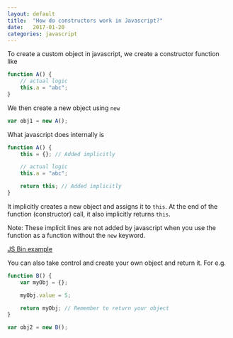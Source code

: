 ```yaml
---
layout: default
title:  "How do constructors work in Javascript?"
date:   2017-01-20
categories: javascript
---
```


To create a custom object in javascript, we create a constructor function like

```javascript
function A() {
	// actual logic
	this.a = "abc";
}
```

We then create a new object using ``new``

```javascript
var obj1 = new A();
```

What javascript does internally is

```javascript
function A() {
	this = {}; // Added implicitly

	// actual logic
	this.a = "abc";

	return this; // Added implicitly
}
```

It implicitly creates a new object and assigns it to ``this``. At the end of the function (constructor) call, it also
implicitly returns ``this``.

Note: These implicit lines are not added by javascript when you use the function as a function without the ``new``
keyword.

[JS Bin example](https://jsbin.com/fotatidabu/1/edit?js,console)

You can also take control and create your own object and return it. For e.g.

```javascript
function B() {
	var myObj = {};

	myObj.value = 5;

	return myObj; // Remember to return your object
}

var obj2 = new B();
```

